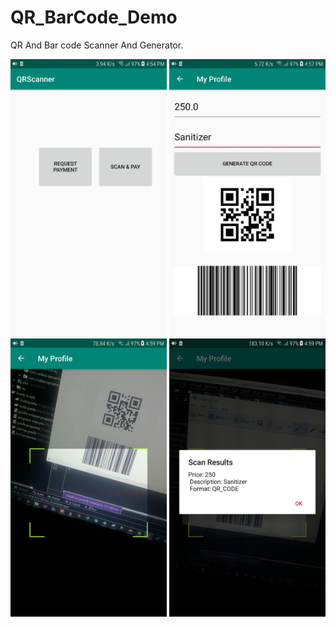 # QR_BarCode_Demo
QR And Bar code Scanner And Generator.

<p float="left">
  <img src="Screenshot/home.jpg" width="250" />
  <img src="Screenshot/generate.jpg" width="250" /> 
  <img src="Screenshot/scan.jpg" width="250" />
  <img src="Screenshot/dialog.jpg" width="250" />
</p>

